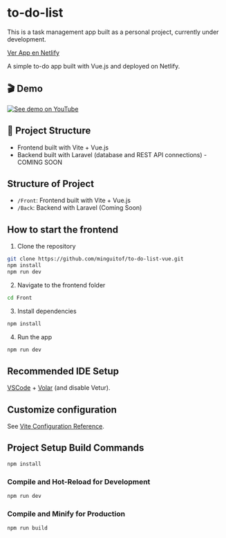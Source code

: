 # to-do-list

This is a task management app built as a personal project, currently under development.

[Ver App en Netlify](https://to-do-list-vue-minguito.netlify.app/)

A simple to-do app built with Vue.js and deployed on Netlify.

## 🎬 Demo

[![See demo on YouTube](https://img.youtube.com/vi/au6BE3rt-v4/hqdefault.jpg)](https://youtu.be/au6BE3rt-v4)


## 🚧 Project Structure

- Frontend built with Vite + Vue.js
- Backend built with Laravel (database and REST API connections) - COMING SOON

## Structure of Project

- `/Front`: Frontend built with Vite + Vue.js
- `/Back`: Backend with Laravel (Coming Soon)

## How to start the frontend

1. Clone the repository

```bash
git clone https://github.com/minguitof/to-do-list-vue.git
npm install
npm run dev
```

2. Navigate to the frontend folder

```bash
cd Front
```

3. Install dependencies

```bash
npm install
```

4. Run the app

```bash
npm run dev
```

## Recommended IDE Setup

[VSCode](https://code.visualstudio.com/) + [Volar](https://marketplace.visualstudio.com/items?itemName=Vue.volar) (and disable Vetur).

## Customize configuration

See [Vite Configuration Reference](https://vite.dev/config/).

## Project Setup Build Commands

```sh
npm install
```

### Compile and Hot-Reload for Development

```sh
npm run dev
```

### Compile and Minify for Production

```sh
npm run build
```
